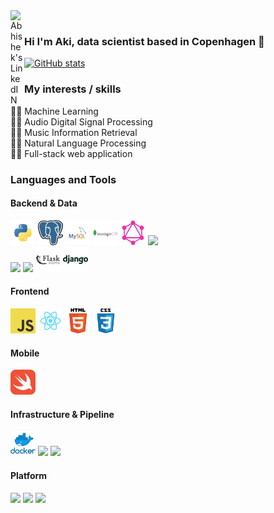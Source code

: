 <a href="https://www.linkedin.com/in/akihiro-inui/">
  <img align="left" alt="Abhishek's LinkedIN" width="22px" src="https://raw.githubusercontent.com/peterthehan/peterthehan/master/assets/linkedin.svg" />
</a>  

<br>

### Hi I'm Aki, data scientist based in Copenhagen 👋

[![GitHub stats](https://github-readme-stats.vercel.app/api?username=akihiro-inui&bg_color=30,e96443,904e95&title_color=fff&text_color=fff)](https://github.com/anuraghazra/github-readme-stats)


### My interests / skills
🧑‍💻 Machine Learning  
🧑‍💻 Audio Digital Signal Processing   
🧑‍💻 Music Information Retrieval  
🧑‍💻 Natural Language Processing  
🧑‍💻 Full-stack web application  

### **Languages and Tools**
#### Backend & Data  
<code><img height="40" src="https://raw.githubusercontent.com/github/explore/80688e429a7d4ef2fca1e82350fe8e3517d3494d/topics/python/python.png"></code>
<code><img height="40" src="https://raw.githubusercontent.com/github/explore/5c058a388828bb5fde0bcafd4bc867b5bb3f26f3/topics/postgresql/postgresql.png"></code>
<code><img height="40" src="https://raw.githubusercontent.com/github/explore/80688e429a7d4ef2fca1e82350fe8e3517d3494d/topics/mysql/mysql.png"></code>
<code><img height="40" src="https://raw.githubusercontent.com/github/explore/5c058a388828bb5fde0bcafd4bc867b5bb3f26f3/topics/mongodb/mongodb.png"></code>
<code><img height="40" src="https://raw.githubusercontent.com/github/explore/5c058a388828bb5fde0bcafd4bc867b5bb3f26f3/topics/graphql/graphql.png"></code>
<code><img height="40" src="https://github.com/jalbertsr/logo-badge-images/blob/master/img/elastic-logo.png"></code>  
<code><img height="40" src="https://cwiki.apache.org/confluence/download/attachments/145723561/airflow_64x64_emoji_transparent.png?api=v2"></code>
<code><img height="40" src="https://fastapi.tiangolo.com/img/logo-margin/logo-teal.png"></code>
<code><img height="40" src="https://raw.githubusercontent.com/github/explore/80688e429a7d4ef2fca1e82350fe8e3517d3494d/topics/flask/flask.png"></code>
<code><img height="40" src="https://raw.githubusercontent.com/github/explore/80688e429a7d4ef2fca1e82350fe8e3517d3494d/topics/django/django.png"></code>

#### Frontend  
<code><img height="40" src="https://raw.githubusercontent.com/github/explore/80688e429a7d4ef2fca1e82350fe8e3517d3494d/topics/javascript/javascript.png"></code>
<code><img height="40" src="https://raw.githubusercontent.com/github/explore/80688e429a7d4ef2fca1e82350fe8e3517d3494d/topics/react/react.png"></code>
<code><img height="40" src="https://raw.githubusercontent.com/github/explore/80688e429a7d4ef2fca1e82350fe8e3517d3494d/topics/html/html.png"></code>
<code><img height="40" src="https://raw.githubusercontent.com/github/explore/80688e429a7d4ef2fca1e82350fe8e3517d3494d/topics/css/css.png"></code>

#### Mobile
<code><img height="40" src="https://raw.githubusercontent.com/github/explore/80688e429a7d4ef2fca1e82350fe8e3517d3494d/topics/swift/swift.png"></code>

#### Infrastructure & Pipeline
<code><img height="40" src="https://raw.githubusercontent.com/github/explore/80688e429a7d4ef2fca1e82350fe8e3517d3494d/topics/docker/docker.png"></code>
<code><img height="40" src="https://blog.dbi-services.com/wp-insides/uploads/sites/2/2021/03/ansible-logo-768x335.png"></code>
<code><img height="40" src="https://miro.medium.com/max/1400/0*_-_uv2RF532xy0pi.png"></code>

#### Platform
<code><img height="40" src="https://alligatortek.com/wp-content/uploads/2017/09/image115.png"></code>
<code><img height="40" src="https://github.com/jalbertsr/logo-badge-images/blob/master/img/rsz_aws.png"></code>
<code><img height="40" src="https://github.com/jalbertsr/logo-badge-images/blob/master/img/rsz_heroku.png"></code>
